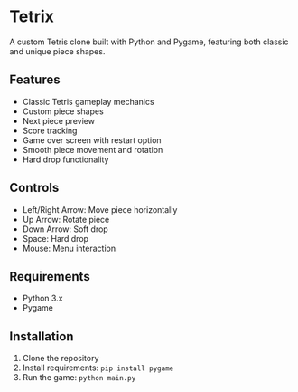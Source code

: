 # Tetrix

A custom Tetris clone built with Python and Pygame, featuring both classic and unique piece shapes.

## Features

- Classic Tetris gameplay mechanics
- Custom piece shapes
- Next piece preview
- Score tracking
- Game over screen with restart option
- Smooth piece movement and rotation
- Hard drop functionality

## Controls

- Left/Right Arrow: Move piece horizontally
- Up Arrow: Rotate piece
- Down Arrow: Soft drop
- Space: Hard drop
- Mouse: Menu interaction

## Requirements

- Python 3.x
- Pygame

## Installation

1. Clone the repository
2. Install requirements: `pip install pygame`
3. Run the game: `python main.py`